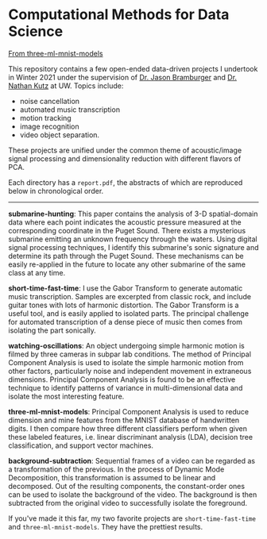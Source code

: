 # Computational Methods for Data Science

[From three-ml-mnist-models](./three-ml-mnist-models/figs/10projections.png)

This repository contains a few open-ended data-driven projects I undertook in Winter 2021 under the supervision of [Dr. Jason Bramburger](https://faculty.washington.edu/jbrambur/) and [Dr. Nathan Kutz](https://faculty.washington.edu/kutz/) at UW. Topics include:

* noise cancellation
* automated music transcription
* motion tracking
* image recognition
* video object separation.


These projects are unified under the common theme of acoustic/image signal processing and dimensionality reduction with different flavors of PCA.

Each directory has a `report.pdf`, the abstracts of which are reproduced below in chronological order.

----

**submarine-hunting**: This paper contains the analysis of 3-D spatial-domain data where each point indicates the acoustic pressure measured at the corresponding coordinate in the Puget Sound. There exists a mysterious submarine emitting an unknown frequency through the waters. Using digital signal processing techniques, I identify this submarine's sonic signature and determine its path through the Puget Sound. These mechanisms can be easily re-applied in the future to locate any other submarine of the same class at any time.

**short-time-fast-time**: I use  the  Gabor  Transform  to  generate  automatic  music  transcription.   Samples  are excerpted  from  classic  rock,  and  include  guitar  tones  with  lots  of  harmonic  distortion.   The  Gabor Transform is a useful tool, and is easily applied to isolated parts.  The principal challenge for automated transcription of a dense piece of music then comes from isolating the part sonically.

**watching-oscillations**: An object undergoing simple harmonic motion is filmed by three cameras in subpar lab conditions. The method of Principal Component Analysis is used to isolate the simple harmonic motion from other factors, particularly noise and independent movement in extraneous dimensions. Principal Component Analysis is found to be an effective technique to identify patterns of variance in multi-dimensional data and isolate the most interesting feature.

**three-ml-mnist-models**: Principal Component Analysis is used to reduce dimension and mine features from the MNIST database of handwritten digits. I then compare how three different classifiers perform when given these labeled features, i.e. linear discriminant analysis (LDA), decision tree classification, and support vector machines.

**background-subtraction**: Sequential frames of a video can be regarded as a transformation of the previous. In the process of Dynamic Mode Decomposition, this transformation is assumed to be linear and decomposed. Out of the resulting components, the constant-order ones can be used to isolate the background of the video. The background is then subtracted from the original video to successfully isolate the foreground.

If you've made it this far, my two favorite projects are `short-time-fast-time` and `three-ml-mnist-models`. They have the prettiest results.